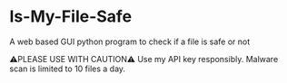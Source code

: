 # Is-My-File-Safe
A web based GUI python program to check if a file is safe or not

⚠️PLEASE USE WITH CAUTION⚠️
Use my API key responsibly. Malware scan is limited to 10 files a day.
